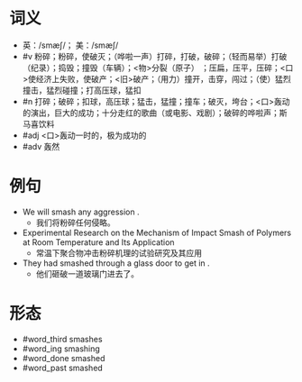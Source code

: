 # 词义
- 英：/smæʃ/； 美：/smæʃ/
- #v 粉碎；粉碎，使破灭；（哗啦一声）打碎，打破，破碎；（轻而易举）打破（纪录）；捣毁；撞毁（车辆）；<物>分裂（原子） ；压扁，压平，压碎；<口>使经济上失败，使破产；<旧>破产；（用力）撞开，击穿，闯过；（使）猛烈撞击，猛烈碰撞；打高压球，猛扣
- #n 打碎；破碎；扣球，高压球；猛击，猛撞；撞车；破灭，垮台；<口>轰动的演出，巨大的成功；十分走红的歌曲（或电影、戏剧）；破碎的哗啦声；斯马喜饮料
- #adj <口>轰动一时的，极为成功的
- #adv 轰然
# 例句
- We will smash any aggression .
	- 我们将粉碎任何侵略。
- Experimental Research on the Mechanism of Impact Smash of Polymers at Room Temperature and Its Application
	- 常温下聚合物冲击粉碎机理的试验研究及其应用
- They had smashed through a glass door to get in .
	- 他们砸破一道玻璃门进去了。
# 形态
- #word_third smashes
- #word_ing smashing
- #word_done smashed
- #word_past smashed
